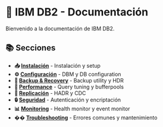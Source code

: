 # 🔷 IBM DB2 - Documentación

Bienvenido a la documentación de IBM DB2.

## 📚 Secciones

- **📥 [Instalación](installation/index.md)** - Instalación y setup
- **⚙️ [Configuración](configuration/index.md)** - DBM y DB configuration
- **💾 [Backup & Recovery](backup-recovery/index.md)** - Backup utility y HDR
- **🚀 [Performance](performance/index.md)** - Query tuning y bufferpools
- **🔁 [Replicación](replication/index.md)** - HADR y CDC
- **🔒 [Seguridad](security/index.md)** - Autenticación y encriptación
- **📊 [Monitoring](monitoring/index.md)** - Health monitor y event monitor
- **�� [Troubleshooting](troubleshooting/index.md)** - Errores comunes y mantenimiento
